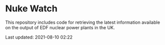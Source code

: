 # Nuke Watch

This repository includes code for retrieving the latest information available on the output of EDF nuclear power plants in the UK.

Last updated: 2021-08-10 02:22